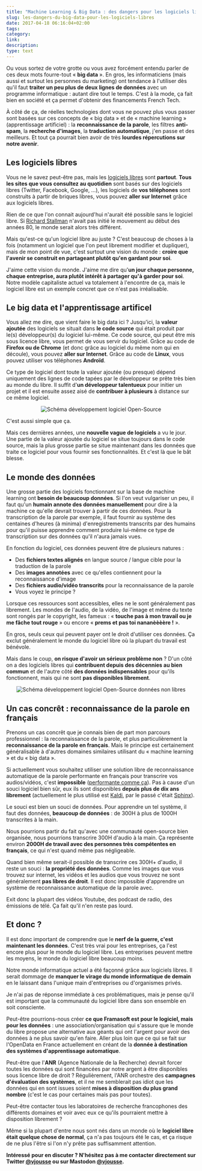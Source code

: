 ```yaml
---
title: "Machine Learning & Big Data : des dangers pour les logiciels libres ?"
slug: les-dangers-du-big-data-pour-les-logiciels-libres
date: 2017-04-18 06:16:04+02:00
tags: 
category: 
link: 
description: 
type: text
---
```


<!-- https://color.adobe.com/Flat-UI-color-theme-2469224/edit/?copy=true&base=1&rule=Custom&selected=4&name=Copy%20of%20Flat%20UI&mode=rgb&rgbvalues=0.172549,0.243137,0.313725,0.905882,0.298039,0.235294,0.92549,0.941176,0.945098,0.203922,0.596078,0.858824,0.160784,0.501961,0.72549&swatchOrder=0,1,2,3,4 -->

Ou vous sortez de votre grotte ou vous avez forcément entendu parler de ces deux mots fourre-tout « __big data__ ». En gros, les informaticiens (mais aussi et surtout les personnes du marketing) ont tendance à l'utiliser dès qu'il faut __traiter un peu plus de deux lignes de données__ avec un programme informatique : autant dire tout le temps. C'est à la mode, ça fait bien en société et ça permet d'obtenir des financements French Tech.

À côté de ça, de réelles technologies dont vous ne pouvez plus vous passer sont basées sur ces concepts de « big data » et de « machine learning » (apprentissage artificiel) : la __reconnaissance de la parole__, les filtres __anti-spam__, la __recherche d'images__, la __traduction automatique__, j'en passe et des meilleurs. Et tout ça pourrait bien avoir de très __lourdes répercutions sur notre avenir__.

<!-- TEASER_END -->

## Les logiciels libres

Vous ne le savez peut-être pas, mais les [logiciels libres](https://fr.wikipedia.org/wiki/Logiciel_libre) sont __partout__. __Tous les sites que vous consultez au quotidien__ sont basés sur des logiciels libres (Twitter, Facebook, Google, …), les logiciels de __vos téléphones__ sont construits à partir de briques libres, vous pouvez __aller sur Internet__ grâce aux logiciels libres.

Rien de ce que l'on connait aujourd'hui n'aurait été possible sans le logiciel libre. Si [Richard Stallman](https://fr.wikipedia.org/wiki/Projet_GNU) n'avait pas initié le mouvement au début des années 80, le monde serait alors très différent.

Mais qu'est-ce qu'un logiciel libre au juste ? C'est beaucoup de choses à la fois (notamment un logiciel que l'on peut librement modifier et dupliquer), mais de mon point de vue, c'est surtout une vision du monde : __croire que l'avenir se construit en partageant plutôt qu'en gardant pour soi__.

J'aime cette vision du monde. J'aime me dire qu'__un jour chaque personne, chaque entreprise, aura plutôt intérêt à partager qu'à garder pour soi__. Notre modèle capitaliste actuel va totalement à l'encontre de ça, mais le logiciel libre est un exemple concret que ce n'est pas irréalisable.

## Le big data et l'apprentissage artificel

Vous allez me dire, que vient faire le big data ici ? Jusqu'ici, la __valeur ajoutée__ des logiciels se situait dans __le code source__ qui était produit par le(s) développeur(s) du logiciel lui-même. Ce code source, qui peut être mis sous licence libre, vous permet de vous servir du logiciel. Grâce au code de __Firefox ou de Chrome__ (et donc grâce au logiciel du même nom qui en découle), vous pouvez __aller sur Internet__. Grâce au code de __Linux__, vous pouvez utiliser vos téléphones __Androïd__.

Ce type de logiciel dont toute la valeur ajoutée (ou presque) dépend uniquement des lignes de code tapées par le développeur se prête très bien au monde du libre. Il suffit d'__un développeur talentueux__ pour initier un projet et il est ensuite assez aisé de __contribuer à plusieurs__ à distance sur ce même logiciel.

<div style="text-align:center;">
    <img alt="Schéma développement logiciel Open-Source" src="/images/schema_dev_opensource.png" />
</div>

C'est aussi simple que ça.

Mais ces dernières années, une __nouvelle vague de logiciels__ a vu le jour. Une partie de la valeur ajoutée du logiciel se situe toujours dans le code source, mais la plus grosse partie se situe maintenant dans les données que traite ce logiciel pour vous fournir ses fonctionnalités. Et c'est là que le bât blesse.

## Le monde des données

Une grosse partie des logiciels fonctionnant sur la base de machine learning ont __besoin de beaucoup données__. Si l'on veut vulgariser un peu, il faut qu'un __humain annote des données manuellement__ pour dire à la machine ce qu'elle devrait trouver à partir de ces données. Pour la transcription de la parole par exemple, il faut fournir au système des centaines d'heures (à minima) d'enregistrements transcrits par des humains pour qu'il puisse apprendre comment produire lui-même ce type de transcription sur des données qu'il n'aura jamais vues.

En fonction du logiciel, ces données peuvent être de plusieurs natures :

- Des __fichiers textes alignés__ en langue source / langue cible pour la traduction de la parole
- Des __images annotées__ avec ce qu'elles contiennent pour la reconnaissance d'image
- Des __fichiers audio/vidéo transcrits__ pour la reconnaissance de la parole
- Vous voyez le principe ?

Lorsque ces ressources sont accessibles, elles ne le sont généralement pas librement. Les mondes de l'audio, de la vidéo, de l'image et même du texte sont rongés par le copyright, les fameux : « __touche pas à mon travail ou je me fâche tout rouge__ » ou encore « __prems et pas toi nananèèèère !__ ».

En gros, seuls ceux qui peuvent payer ont le droit d'utiliser ces données. Ça exclut généralement le monde du logiciel libre où la plupart du travail est bénévole.

Mais dans le coup, __on risque d'avoir un sérieux problème non__ ? D'un côté on a des logiciels libres qui __contribuent depuis des décennies au bien commun__ et de l'autre côté __des données indispensables__ pour qu'ils fonctionnent, mais qui ne sont __pas disponibles librement__.


<div style="text-align:center;">
    <img alt="Schéma développement logiciel Open-Source données non libres" src="/images/schema_dev_opensource_donnees.png" />
</div>

## Un cas concrêt : reconnaissance de la parole en français

Prenons un cas concrêt que je connais bien de part mon parcours professionnel : la reconnaissance de la parole, et plus particulièrement la __reconnaissance de la parole en français__. Mais le principe est certainement généralisable à d'autres domaines similaires utilisant du « machine learning » et du « big data ».

Si actuellement vous souhaitez utiliser une solution libre de reconnaissance automatique de la parole performante en français pour transcrire vos audios/vidéos, c'est __impossible__ ([performante comme ça](http://demo.voxolab.com/an/)). Pas à cause d'un souci logiciel bien sûr, eux ils sont disponibles __depuis plus de dix ans librement__ (actuellement le plus utilisé est [Kaldi](), par le passé c'était [Sphinx]()).

Le souci est bien un souci de données. Pour apprendre un tel système, il faut des données, __beaucoup de données__ : de 300H à plus de 1000H transcrites à la main.

Nous pourrions partir du fait qu'avec une communauté open-source bien organisée, nous pourrions transcrire 300H d'audio à la main. Ça représente environ __2000H de travail avec des personnes très compétentes en français__, ce qui n'est quand même pas négligeable.

Quand bien même serait-il possible de transcrire ces 300H+ d'audio, il reste un souci : __la propriété des données__. Comme les images que vous trouvez sur internet, les vidéos et les audios que vous trouvez ne sont généralement __pas libres de droit__. Il est donc impossible d'apprendre un système de reconnaissance automatique de la parole avec.

Exit donc la plupart des vidéos Youtube, des podcast de radio, des émissions de télé. Ça fait qu'il n'en reste pas lourd.

## Et donc ?

Il est donc important de comprendre que le __nerf de la guerre, c'est maintenant les données__. C'est très vrai pour les entreprises, ça l'est encore plus pour le monde du logiciel libre. Les entreprises peuvent mettre les moyens, le monde du logiciel libre beaucoup moins.

Notre monde informatique actuel a été façonné grâce aux logiciels libres. Il serait dommage de __manquer le virage du monde informatique de demain__ en le laissant dans l'unique main d'entreprises ou d'organismes privés.

Je n'ai pas de réponse immédiate à ces problématiques, mais je pense qu'il est important que la communauté du logiciel libre dans son ensemble en soit consciente.

Peut-être pourrions-nous créer __ce que Framasoft est pour le logiciel, mais pour les données__ : une association/organisation qui s'assure que le monde du libre propose une alternative aux géants qui ont l'argent pour avoir des données à ne plus savoir qu'en faire. Aller plus loin que ce qui se fait sur l'OpenData en France actuellement en créant de la __donnée à destination des systèmes d'apprentissage automatique__.

Peut-être que l'__ANR__ (Agence Nationale de la Recherche) devrait forcer toutes les données qui sont financées par notre argent à être disponibles sous licence libre de droit ? Régulièrement, l'ANR orchestre des __campagnes d'évaluation des systèmes__, et il ne me semblerait pas idiot que les données qui en sont issues soient __mises à disposition du plus grand nombre__ (c'est le cas pour certaines mais pas pour toutes).

Peut-être contacter tous les laboratoires de recherche francophones des différents domaines et voir avec eux ce qu'ils pourraient mettre à disposition librement ?

Même si la plupart d'entre nous sont nés dans un monde où le __logiciel libre était quelque chose de normal__, ça n'a pas toujours été le cas, et ça risque de ne plus l'être si l'on n'y prête pas suffisamment attention.

__Intéressé pour en discuter ? N'hésitez pas à me contacter directement sur Twitter [@vjousse](https://twitter.com/vjousse) ou sur Mastodon [@vjousse](https://mastodon.social/@vjousse).__
